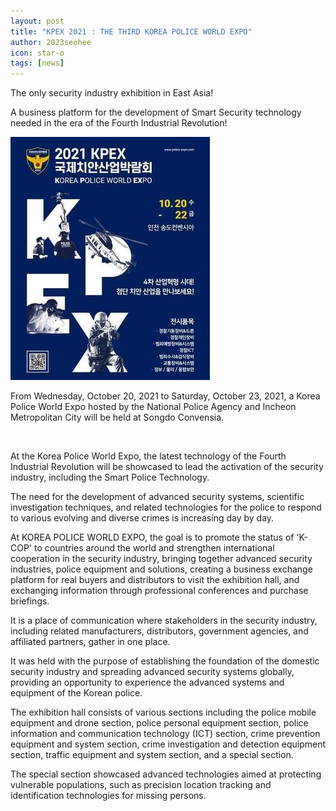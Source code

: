 ```yaml
---
layout: post
title: "KPEX 2021 : THE THIRD KOREA POLICE WORLD EXPO"
author: 2023seohee
icon: star-o
tags: [news]
---
```


The only security industry exhibition in East Asia!

A business platform for the development of Smart Security technology needed in the era of the Fourth Industrial Revolution!

![dataset1](/img/news/00000.jpg)

From Wednesday, October 20, 2021 to Saturday, October 23, 2021, a Korea Police World Expo hosted by the National Police Agency and Incheon Metropolitan City will be held at Songdo Convensia.

&nbsp;

At the Korea Police World Expo, the latest technology of the Fourth Industrial Revolution will be showcased to lead the activation of the security industry, including the Smart Police Technology.

The need for the development of advanced security systems, scientific investigation techniques, and related technologies for the police to respond to various evolving and diverse crimes is increasing day by day.

At KOREA POLICE WORLD EXPO, the goal is to promote the status of 'K-COP' to countries around the world and strengthen international cooperation in the security industry, bringing together advanced security industries, police equipment and solutions, creating a business exchange platform for real buyers and distributors to visit the exhibition hall, and exchanging information through professional conferences and purchase briefings.

It is a place of communication where stakeholders in the security industry, including related manufacturers, distributors, government agencies, and affiliated partners, gather in one place.

It was held with the purpose of establishing the foundation of the domestic security industry and spreading advanced security systems globally, providing an opportunity to experience the advanced systems and equipment of the Korean police.

The exhibition hall consists of various sections including the police mobile equipment and drone section, police personal equipment section, police information and communication technology (ICT) section, crime prevention equipment and system section, crime investigation and detection equipment section, traffic equipment and system section, and a special section.

The special section showcased advanced technologies aimed at protecting vulnerable populations, such as precision location tracking and identification technologies for missing persons.
